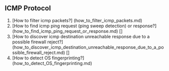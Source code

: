 ## ICMP Protocol
1. [How to filter icmp packets?]
(how_to_filter_icmp_packets.md)
2. [How to find icmp ping request (ping sweep detection) or response?]
(how_to_find_icmp_ping_request_or_response.md) []
3. [How to discover icmp destination unreachable response due to a possible firewall reject?]
(how_to_discover_icmp_destination_unreachable_response_due_to_a_possible_firewall_reject.md) []
4. [How to detect OS fingerprinting?]
(how_to_detect_OS_fingerprinting.md)
